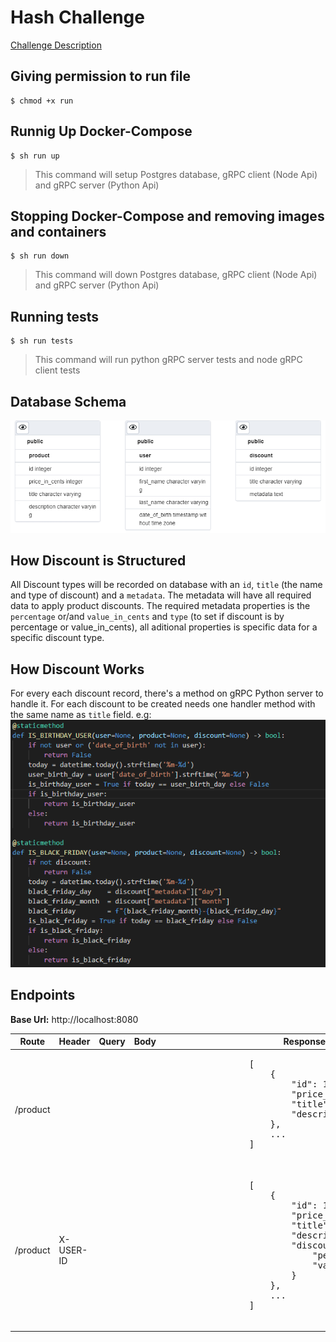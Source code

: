 # Hash Challenge
[Challenge Description](https://github.com/hashlab/hiring/blob/master/challenges/pt-br/back-challenge.md)

## Giving permission to run file
    $ chmod +x run

## Runnig Up Docker-Compose
    $ sh run up
> This command will setup Postgres database, gRPC client (Node Api) and gRPC server (Python Api)

## Stopping Docker-Compose and removing images and containers
    $ sh run down
> This command will down Postgres database, gRPC client (Node Api) and gRPC server (Python Api)


## Running tests
    $ sh run tests

> This command will run python gRPC server tests and node gRPC client tests

## Database Schema
![database-schema](database-schema.png)

## How Discount is Structured
All Discount types will be recorded on database with an `id`, `title` (the name and type of discount) and a `metadata`.
The metadata will have all required data to apply product discounts. The required metadata properties is
the `percentage` or/and `value_in_cents` and `type` (to set if discount is by percentage or value_in_cents), all aditional properties is specific data for a specific discount type.

## How Discount Works
For every each discount record, there's a method on gRPC Python server to handle it. For each
discount to be created needs one handler method with the same name as `title` field. e.g:
![grpc-service-discount-methods](grpc-service-discount-methods.png)

## Endpoints
<b>Base Url:</b> http://localhost:8080
<table>
    <thead>
        <tr>
            <th> Route </th>
            <th> Header </th>
            <th> Query </th>
            <th> Body </th>
            <th> Response </th>
        </tr>
    </thead>
    <tbody>
        <tr>
            <td> /product </td>
            <td>  </td>
            <td> </td>
            <td> </td>
            <td>
                <pre>
                [
                    {
                        "id": 1,
                        "price_in_cents": 7972,
                        "title": "Port - 74 Brights",
                        "description": "description"
                    },
                    ...
                ]
                </pre>
            </td>
        </tr>
        <tr>
            <td> /product </td>
            <td> X-USER-ID </td>
            <td> </td>
            <td> </td>
            <td>
                <pre>
                [
                    {
                        "id": 1,
                        "price_in_cents": 7972,
                        "title": "Port - 74 Brights",
                        "description": "description",
                        "discount": {
                            "percentage": 5,
                            "value_in_cents": 398
                        }
                    },
                    ...
                ]
                </pre>
            </td>
        </tr>
    </tbody>
</table>